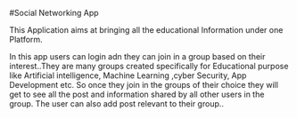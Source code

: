 #Social Networking App

This Application aims at bringing all the educational Information under one Platform.

In this app users can login adn they can join in a group based on their interest..They are many groups created specifically for Educational purpose
like Artificial intelligence, Machine Learning ,cyber Security, App Development etc.
 So once they join in  the groups of their choice they will get to see all the post and information shared by all other users in the group.
 The user can also add post relevant to their group..
 

